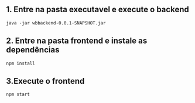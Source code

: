 ## 1. Entre na pasta executavel e execute o backend
```
java -jar wbbackend-0.0.1-SNAPSHOT.jar
```
## 2. Entre na pasta frontend e instale as dependências
```
npm install
```
## 3.Execute o frontend
```
npm start
```
